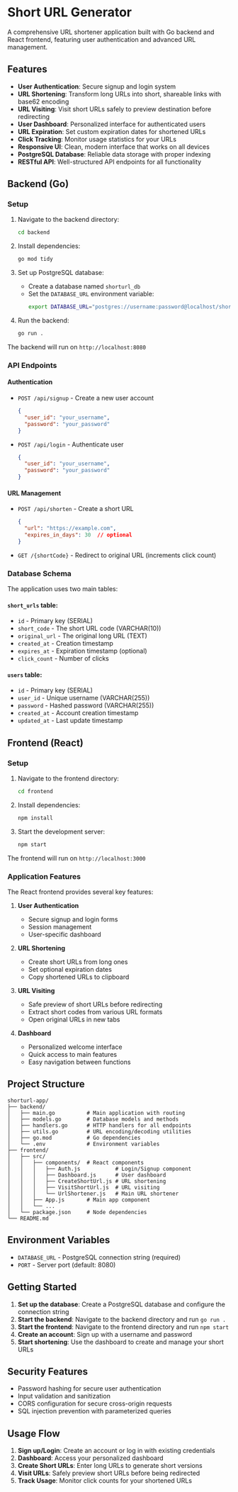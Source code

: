 # Short URL Generator

A comprehensive URL shortener application built with Go backend and React frontend, featuring user authentication and advanced URL management.

## Features

- **User Authentication**: Secure signup and login system
- **URL Shortening**: Transform long URLs into short, shareable links with base62 encoding
- **URL Visiting**: Visit short URLs safely to preview destination before redirecting
- **User Dashboard**: Personalized interface for authenticated users
- **URL Expiration**: Set custom expiration dates for shortened URLs
- **Click Tracking**: Monitor usage statistics for your URLs
- **Responsive UI**: Clean, modern interface that works on all devices
- **PostgreSQL Database**: Reliable data storage with proper indexing
- **RESTful API**: Well-structured API endpoints for all functionality

## Backend (Go)

### Setup

1. Navigate to the backend directory:
   ```bash
   cd backend
   ```

2. Install dependencies:
   ```bash
   go mod tidy
   ```

3. Set up PostgreSQL database:
   - Create a database named `shorturl_db`
   - Set the `DATABASE_URL` environment variable:
     ```bash
     export DATABASE_URL="postgres://username:password@localhost/shorturl_db?sslmode=disable"
     ```

4. Run the backend:
   ```bash
   go run .
   ```

The backend will run on `http://localhost:8080`

### API Endpoints

#### Authentication
- `POST /api/signup` - Create a new user account
  ```json
  {
    "user_id": "your_username",
    "password": "your_password"
  }
  ```

- `POST /api/login` - Authenticate user
  ```json
  {
    "user_id": "your_username", 
    "password": "your_password"
  }
  ```

#### URL Management
- `POST /api/shorten` - Create a short URL
  ```json
  {
    "url": "https://example.com",
    "expires_in_days": 30  // optional
  }
  ```

- `GET /{shortCode}` - Redirect to original URL (increments click count)

### Database Schema

The application uses two main tables:

#### `short_urls` table:
- `id` - Primary key (SERIAL)
- `short_code` - The short URL code (VARCHAR(10))
- `original_url` - The original long URL (TEXT)
- `created_at` - Creation timestamp
- `expires_at` - Expiration timestamp (optional)
- `click_count` - Number of clicks

#### `users` table:
- `id` - Primary key (SERIAL)
- `user_id` - Unique username (VARCHAR(255))
- `password` - Hashed password (VARCHAR(255))
- `created_at` - Account creation timestamp
- `updated_at` - Last update timestamp

## Frontend (React)

### Setup

1. Navigate to the frontend directory:
   ```bash
   cd frontend
   ```

2. Install dependencies:
   ```bash
   npm install
   ```

3. Start the development server:
   ```bash
   npm start
   ```

The frontend will run on `http://localhost:3000`

### Application Features

The React frontend provides several key features:

1. **User Authentication**
   - Secure signup and login forms
   - Session management
   - User-specific dashboard

2. **URL Shortening**
   - Create short URLs from long ones
   - Set optional expiration dates
   - Copy shortened URLs to clipboard

3. **URL Visiting**
   - Safe preview of short URLs before redirecting
   - Extract short codes from various URL formats
   - Open original URLs in new tabs

4. **Dashboard**
   - Personalized welcome interface
   - Quick access to main features
   - Easy navigation between functions

## Project Structure

```
shorturl-app/
├── backend/
│   ├── main.go          # Main application with routing
│   ├── models.go        # Database models and methods
│   ├── handlers.go      # HTTP handlers for all endpoints
│   ├── utils.go         # URL encoding/decoding utilities
│   ├── go.mod           # Go dependencies
│   └── .env             # Environment variables
├── frontend/
│   ├── src/
│   │   ├── components/  # React components
│   │   │   ├── Auth.js           # Login/Signup component
│   │   │   ├── Dashboard.js      # User dashboard
│   │   │   ├── CreateShortUrl.js # URL shortening
│   │   │   ├── VisitShortUrl.js  # URL visiting
│   │   │   └── UrlShortener.js   # Main URL shortener
│   │   ├── App.js       # Main app component
│   │   └── ...
│   └── package.json     # Node dependencies
└── README.md
```

## Environment Variables

- `DATABASE_URL` - PostgreSQL connection string (required)
- `PORT` - Server port (default: 8080)

## Getting Started

1. **Set up the database**: Create a PostgreSQL database and configure the connection string
2. **Start the backend**: Navigate to the backend directory and run `go run .`
3. **Start the frontend**: Navigate to the frontend directory and run `npm start`
4. **Create an account**: Sign up with a username and password
5. **Start shortening**: Use the dashboard to create and manage your short URLs

## Security Features

- Password hashing for secure user authentication
- Input validation and sanitization
- CORS configuration for secure cross-origin requests
- SQL injection prevention with parameterized queries

## Usage Flow

1. **Sign up/Login**: Create an account or log in with existing credentials
2. **Dashboard**: Access your personalized dashboard
3. **Create Short URLs**: Enter long URLs to generate short versions
4. **Visit URLs**: Safely preview short URLs before being redirected
5. **Track Usage**: Monitor click counts for your shortened URLs
